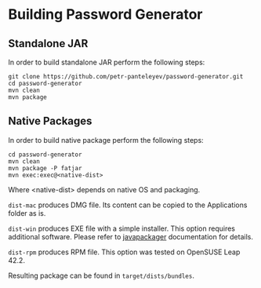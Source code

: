 # Building Password Generator

## Standalone JAR

In order to build standalone JAR perform the following steps:

```
git clone https://github.com/petr-panteleyev/password-generator.git
cd password-generator
mvn clean
mvn package
```

## Native Packages

In order to build native package perform the following steps:

```
cd password-generator
mvn clean
mvn package -P fatjar
mvn exec:exec@<native-dist>
```

Where &lt;native-dist> depends on native OS and packaging.

`dist-mac` produces DMG file. Its content can be copied to the Applications folder as is.

`dist-win` produces EXE file with a simple installer. This option requires additional software. Please refer to
[javapackager](https://docs.oracle.com/javase/8/docs/technotes/tools/unix/javapackager.html) documentation for details.

`dist-rpm` produces RPM file. This option was tested on OpenSUSE Leap 42.2.

Resulting package can be found in `target/dists/bundles`.
